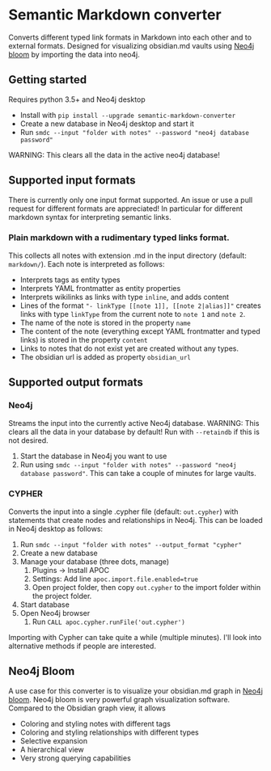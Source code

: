 # Semantic Markdown converter
 Converts different typed link formats in Markdown into each other and to external formats. Designed for visualizing obsidian.md vaults using [Neo4j bloom](https://neo4j.com/product/bloom/) by importing the data into neo4j. 

## Getting started
Requires python 3.5+ and Neo4j desktop

- Install with `pip install --upgrade semantic-markdown-converter`
- Create a new database in Neo4j desktop and start it 
- Run `smdc --input "folder with notes" --password "neo4j database password"`

WARNING: This clears all the data in the active neo4j database!
## Supported input formats
There is currently only one input format supported. An issue or use a pull request for different formats are appreciated! In particular for different markdown syntax for interpreting semantic links.
### Plain markdown with a rudimentary typed links format. 
This collects all notes with extension .md in the input directory (default: `markdown/`). Each note is interpreted as follows:
- Interprets tags as entity types
- Interprets YAML frontmatter as entity properties
- Interprets wikilinks as links with type `inline`, and adds content
- Lines of the format `"- linkType [[note 1]], [[note 2|alias]]"` creates links with type `linkType` from the current note to `note 1` and `note 2`.
- The name of the note is stored in the property `name`
- The content of the note (everything except YAML frontmatter and typed links) is stored in the property `content`
- Links to notes that do not exist yet are created without any types.
- The obsidian url is added as property `obsidian_url`


## Supported output formats
### Neo4j
Streams the input into the currently active Neo4j database. WARNING: This clears all the data in your database by default! Run with `--retaindb` if this is not desired. 
1. Start the database in Neo4j you want to use
2. Run using `smdc --input "folder with notes" --password "neo4j database password"`. This can take a couple of minutes for large vaults. 

### CYPHER
Converts the input into a single .cypher file (default: `out.cypher`) with statements that create nodes and relationships in Neo4j. This can be loaded in Neo4j desktop as follows:
1. Run `smdc --input "folder with notes" --output_format "cypher"`
1. Create a new database
2. Manage your database (three dots, manage)
    1. Plugins -> Install APOC
    2. Settings: Add line `apoc.import.file.enabled=true`
    3. Open project folder, then copy `out.cypher` to the import folder within the project folder.
3. Start database
4. Open Neo4j browser
    1. Run `CALL apoc.cypher.runFile('out.cypher')`
    
Importing with Cypher can take quite a while (multiple minutes). I'll look into alternative methods if people are interested.

## Neo4j Bloom
A use case for this converter is to visualize your obsidian.md graph in [Neo4j bloom](https://neo4j.com/product/bloom/). Neo4j bloom is very powerful graph visualization software. 
Compared to the Obsidian graph view, it allows
- Coloring and styling notes with different tags
- Coloring and styling relationships with different types
- Selective expansion
- A hierarchical view
- Very strong querying capabilities
